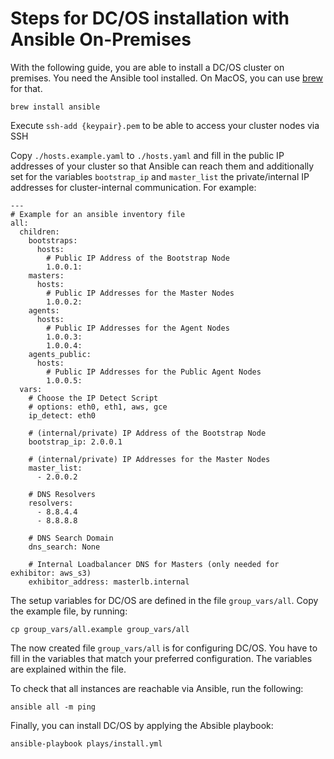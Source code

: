 # Steps for DC/OS installation with Ansible On-Premises

With the following guide, you are able to install a DC/OS cluster on premises. You need the Ansible tool installed.
On MacOS, you can use [brew](https://brew.sh/) for that.

```
brew install ansible
```

Execute `ssh-add {keypair}.pem` to be able to access your cluster nodes via SSH

Copy `./hosts.example.yaml` to `./hosts.yaml` and fill in the public IP addresses of your cluster so that Ansible can reach them and additionally set for the variables `bootstrap_ip` and `master_list` the private/internal IP addresses for cluster-internal communication. For example:

```
---
# Example for an ansible inventory file
all:
  children:
    bootstraps:
      hosts:
        # Public IP Address of the Bootstrap Node
        1.0.0.1:
    masters:
      hosts:
        # Public IP Addresses for the Master Nodes
        1.0.0.2:
    agents:
      hosts:
        # Public IP Addresses for the Agent Nodes
        1.0.0.3:
        1.0.0.4:
    agents_public:
      hosts:
        # Public IP Addresses for the Public Agent Nodes
        1.0.0.5:
  vars:
    # Choose the IP Detect Script
    # options: eth0, eth1, aws, gce
    ip_detect: eth0

    # (internal/private) IP Address of the Bootstrap Node
    bootstrap_ip: 2.0.0.1

    # (internal/private) IP Addresses for the Master Nodes
    master_list:
      - 2.0.0.2

    # DNS Resolvers
    resolvers:
      - 8.8.4.4
      - 8.8.8.8

    # DNS Search Domain
    dns_search: None

    # Internal Loadbalancer DNS for Masters (only needed for exhibitor: aws_s3)
    exhibitor_address: masterlb.internal
```

The setup variables for DC/OS are defined in the file `group_vars/all`. Copy the example file, by running:

```
cp group_vars/all.example group_vars/all
```

The now created file `group_vars/all` is for configuring DC/OS. You have to fill in the variables that match your preferred configuration. The variables are explained within the file.

To check that all instances are reachable via Ansible, run the following:

```
ansible all -m ping
```

Finally, you can install DC/OS by applying the Absible playbook:

```
ansible-playbook plays/install.yml
```
